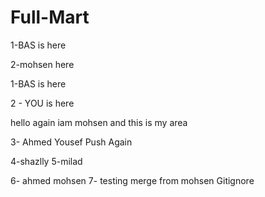 # Full-Mart

1-BAS is here

2-mohsen here



1-BAS is here

2 - YOU is here

hello again iam mohsen and this is my area

3- Ahmed Yousef Push Again

4-shazlly
5-milad

6- ahmed mohsen
7- testing merge from mohsen
 Gitignore
 
